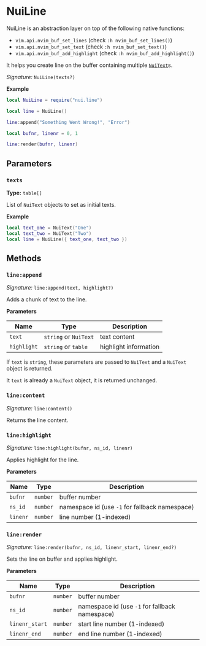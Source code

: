 # NuiLine

NuiLine is an abstraction layer on top of the following native functions:

- `vim.api.nvim_buf_set_lines` (check `:h nvim_buf_set_lines()`)
- `vim.api.nvim_buf_set_text` (check `:h nvim_buf_set_text()`)
- `vim.api.nvim_buf_add_highlight` (check `:h nvim_buf_add_highlight()`)

It helps you create line on the buffer containing multiple [`NuiText`](../text)s.

_Signature:_ `NuiLine(texts?)`

**Example**

```lua
local NuiLine = require("nui.line")

local line = NuiLine()

line:append("Something Went Wrong!", "Error")

local bufnr, linenr = 0, 1

line:render(bufnr, linenr)
```

## Parameters

### `texts`

**Type:** `table[]`

List of `NuiText` objects to set as initial texts.

**Example**

```lua
local text_one = NuiText("One")
local text_two = NuiText("Two")
local line = NuiLine({ text_one, text_two })
```

## Methods

### `line:append`

_Signature:_ `line:append(text, highlight?)`

Adds a chunk of text to the line.

**Parameters**

| Name        | Type                  | Description           |
| ----------- | --------------------- | --------------------- |
| `text`      | `string` or `NuiText` | text content          |
| `highlight` | `string` or `table`   | highlight information |

If `text` is `string`, these parameters are passed to `NuiText`
and a `NuiText` object is returned.

It `text` is already a `NuiText` object, it is returned unchanged.

### `line:content`

_Signature:_ `line:content()`

Returns the line content.

### `line:highlight`

_Signature:_ `line:highlight(bufnr, ns_id, linenr)`

Applies highlight for the line.

**Parameters**

| Name     | Type     | Description                                    |
| -------- | -------- | ---------------------------------------------- |
| `bufnr`  | `number` | buffer number                                  |
| `ns_id`  | `number` | namespace id (use `-1` for fallback namespace) |
| `linenr` | `number` | line number (1-indexed)                        |

### `line:render`

_Signature:_ `line:render(bufnr, ns_id, linenr_start, linenr_end?)`

Sets the line on buffer and applies highlight.

**Parameters**

| Name           | Type     | Description                                    |
| -------------- | -------- | ---------------------------------------------- |
| `bufnr`        | `number` | buffer number                                  |
| `ns_id`        | `number` | namespace id (use `-1` for fallback namespace) |
| `linenr_start` | `number` | start line number (1-indexed)                  |
| `linenr_end`   | `number` | end line number (1-indexed)                    |
